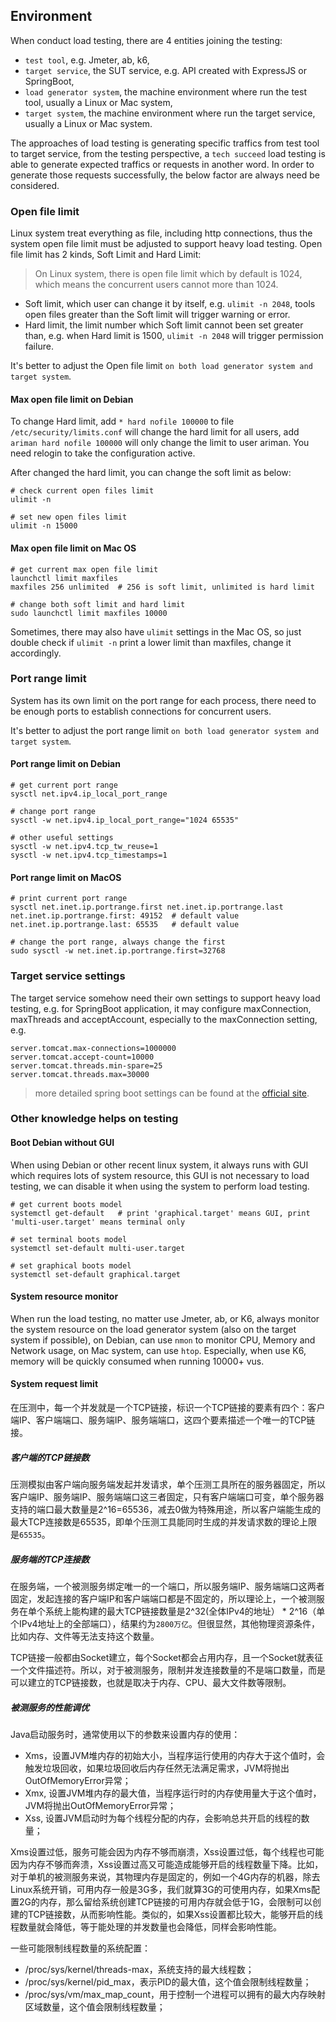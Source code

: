 Environment
--
When conduct load testing, there are 4 entities joining the testing:
- `test tool`, e.g. Jmeter, ab, k6,
- `target service`, the SUT service, e.g. API created with ExpressJS or SpringBoot,
- `load generator system`, the machine environment where run the test tool, usually a Linux or Mac system,
- `target system`, the machine environment where run the target service, usually a Linux or Mac system.

The approaches of load testing is generating specific traffics from test tool to target service, from the testing perspective, a `tech succeed` load testing
is able to generate expected traffics or requests in another word. In order to generate those requests successfully, the below factor are always need be considered. 

### Open file limit
Linux system treat everything as file, including http connections, thus the system open file limit must be adjusted to support heavy load testing. Open file limit has 2 kinds, Soft Limit and Hard Limit:
> On Linux system, there is open file limit which by default is 1024, which means the concurrent users cannot more than 1024.
- Soft limit, which user can change it by itself, e.g. `ulimit -n 2048`, tools open files greater than the Soft limit will trigger warning or error.
- Hard limit, the limit number which Soft limit cannot been set greater than, e.g. when Hard limit is 1500, `ulimit -n 2048` will trigger permission failure.

It's better to adjust the Open file limit `on both load generator system and target system`.

#### Max open file limit on Debian
To change Hard limit, add `* hard nofile 100000` to file `/etc/security/limits.conf` will change the hard limit for all users, add `ariman hard nofile 100000` will only change the limit to user ariman. You need relogin to take the configuration active.

After changed the hard limit, you can change the soft limit as below:
```shell
# check current open files limit
ulimit -n

# set new open files limit
ulimit -n 15000
```

#### Max open file limit on Mac OS
```shell
# get current max open file limit
launchctl limit maxfiles
maxfiles 256 unlimited  # 256 is soft limit, unlimited is hard limit

# change both soft limit and hard limit
sudo launchctl limit maxfiles 10000
```
Sometimes, there may also have `ulimit` settings in the Mac OS, so just double check if `ulimit -n` print a lower limit than maxfiles, change it accordingly.

### Port range limit
System has its own limit on the port range for each process, there need to be enough ports to establish connections for concurrent users.

It's better to adjust the port range limit `on both load generator system and target system`.

#### Port range limit on Debian
```shell
# get current port range
sysctl net.ipv4.ip_local_port_range

# change port range
sysctl -w net.ipv4.ip_local_port_range="1024 65535"

# other useful settings
sysctl -w net.ipv4.tcp_tw_reuse=1
sysctl -w net.ipv4.tcp_timestamps=1
```

#### Port range limit on MacOS
```shell
# print current port range
sysctl net.inet.ip.portrange.first net.inet.ip.portrange.last
net.inet.ip.portrange.first: 49152  # default value
net.inet.ip.portrange.last: 65535   # default value

# change the port range, always change the first
sudo sysctl -w net.inet.ip.portrange.first=32768
```

### Target service settings
The target service somehow need their own settings to support heavy load testing, e.g. for SpringBoot application, it may configure maxConnection, maxThreads and acceptAccount, especially to the maxConnection setting, e.g.
```properties
server.tomcat.max-connections=1000000
server.tomcat.accept-count=10000
server.tomcat.threads.min-spare=25
server.tomcat.threads.max=30000
```
> more detailed spring boot settings can be found at the [official site](https://docs.spring.io/spring-boot/docs/current/reference/html/application-properties.html#application-properties.server.server.tomcat.accept-count).

### Other knowledge helps on testing

#### Boot Debian without GUI
When using Debian or other recent linux system, it always runs with GUI which requires lots of system resource, this GUI is not necessary to load testing, we can disable it when using the system to perform load testing.
```shell
# get current boots model
systemctl get-default   # print 'graphical.target' means GUI, print 'multi-user.target' means terminal only

# set terminal boots model
systemctl set-default multi-user.target

# set graphical boots model
systemctl set-default graphical.target
```

#### System resource monitor
When run the load testing, no matter use Jmeter, ab, or K6, always monitor the system resource on the load generator system (also on the target system if possible), on Debian, can use `nmon` to monitor CPU, Memory and Network usage, on Mac system, can use `htop`. Especially, when use K6, memory will be quickly consumed when running 10000+ vus.

#### System request limit
在压测中，每一个并发就是一个TCP链接，标识一个TCP链接的要素有四个：客户端IP、客户端端口、服务端IP、服务端端口，这四个要素描述一个唯一的TCP链接。
##### 客户端的TCP链接数
压测模拟由客户端向服务端发起并发请求，单个压测工具所在的服务器固定，所以客户端IP、服务端IP、服务端端口这三者固定，只有客户端端口可变，单个服务器支持的端口最大数量是2^16=65536，减去0做为特殊用途，所以客户端能生成的最大TCP连接数是65535，即单个压测工具能同时生成的并发请求数的理论上限是`65535`。

##### 服务端的TCP连接数
在服务端，一个被测服务绑定唯一的一个端口，所以服务端IP、服务端端口这两者固定，发起连接的客户端IP和客户端端口都是不固定的，所以理论上，一个被测服务在单个系统上能构建的最大TCP链接数量是2^32(全体IPv4的地址） * 2^16（单个IPv4地址上的全部端口），结果约为`2800万亿`。但很显然，其他物理资源条件，比如内存、文件等无法支持这个数量。 

TCP链接一般都由Socket建立，每个Socket都会占用内存，且一个Socket就表征一个文件描述符。所以，对于被测服务，限制并发连接数量的不是端口数量，而是可以建立的TCP链接数，也就是取决于内存、CPU、最大文件数等限制。

##### 被测服务的性能调优
Java启动服务时，通常使用以下的参数来设置内存的使用：
- Xms，设置JVM堆内存的初始大小，当程序运行使用的内存大于这个值时，会触发垃圾回收，如果垃圾回收后内存任然无法满足需求，JVM将抛出OutOfMemoryError异常；
- Xmx, 设置JVM堆内存的最大值，当程序运行时的内存使用量大于这个值时，JVM将抛出OutOfMemoryError异常；
- Xss, 设置JVM启动时为每个线程分配的内存，会影响总共开启的线程的数量；

Xms设置过低，服务可能会因为内存不够而崩溃，Xss设置过低，每个线程也可能因为内存不够而奔溃，Xss设置过高又可能造成能够开启的线程数量下降。比如，对于单机的被测服务来说，其物理内存是固定的，例如一个4G内存的机器，除去Linux系统开销，可用内存一般是3G多，我们就算3G的可使用内存，如果Xms配置2G的内存，那么留给系统创建TCP链接的可用内存就会低于1G，会限制可以创建的TCP链接数，从而影响性能。类似的，如果Xss设置都比较大，能够开启的线程数量就会降低，等于能处理的并发数量也会降低，同样会影响性能。

一些可能限制线程数量的系统配置：
- /proc/sys/kernel/threads-max，系统支持的最大线程数；
- /proc/sys/kernel/pid_max，表示PID的最大值，这个值会限制线程数量；
- /proc/sys/vm/max_map_count，用于控制一个进程可以拥有的最大内存映射区域数量，这个值会限制线程数量；
